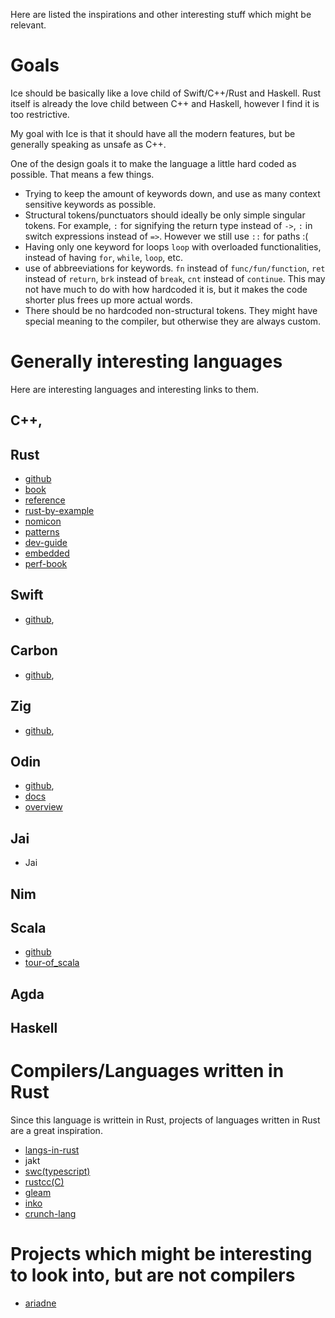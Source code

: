 Here are listed the inspirations and other interesting stuff which might be relevant.
# Goals

Ice should be basically like a love child of Swift/C++/Rust and Haskell. Rust itself is already the love child between C++ and Haskell, however I find it is too restrictive.

My goal with Ice is that it should have all the modern features, but be generally speaking as unsafe as C++.

One of the design goals it to make the language a little hard coded as possible. That means a few things.
- Trying to keep the amount of keywords down, and use as many context sensitive keywords as possible.
- Structural tokens/punctuators should ideally be only simple singular tokens. For example, `:` for signifying the return type instead of `->`, `:` in switch expressions instead of `=>`. However we still use `::` for paths :(
- Having only one keyword for loops `loop` with overloaded functionalities, instead of having `for`, `while`, `loop`, etc.
- use of abbreeviations for keywords. `fn` instead of `func/fun/function`, `ret` instead of `return`, `brk` instead of `break`, `cnt` instead of `continue`. This may not have much to do with how hardcoded it is, but it makes the code shorter plus frees up more actual words.
- There should be no hardcoded non-structural tokens. They might have special meaning to the compiler, but otherwise they are always custom.

# Generally interesting languages

Here are interesting languages and interesting links to them.

## C++, 
## Rust
- [github](https://github.com/rust-lang/rust)
- [book](https://doc.rust-lang.org/book/title-page.html)
- [reference](https://doc.rust-lang.org/reference/introduction.html)
- [rust-by-example](https://doc.rust-lang.org/rust-by-example/index.html)
- [nomicon](https://doc.rust-lang.org/nomicon/intro.html)
- [patterns](https://github.com/rust-unofficial/patterns)
- [dev-guide](https://rustc-dev-guide.rust-lang.org/about-this-guide.html)
- [embedded](https://docs.rust-embedded.org/book/intro/index.html)
- [perf-book](https://nnethercote.github.io/perf-book/introduction.html)
## Swift
- [github](https://github.com/apple/swift),
## Carbon 
- [github](https://github.com/carbon-language/carbon-lang),
## Zig
- [github](https://github.com/ziglang/zig), 
## Odin
- [github](https://github.com/odin-lang/Odin),
- [docs](https://odin-lang.org/docs/)
- [overview](https://odin-lang.org/docs/overview/)
## Jai
- Jai
## Nim
## Scala
- [github](https://github.com/scala/scala)
- [tour-of_scala](https://docs.scala-lang.org/tour/tour-of-scala.html)

## Agda
## Haskell


# Compilers/Languages written in Rust
Since this language is writtein in Rust, projects of languages written in Rust are a great inspiration.

- [langs-in-rust](https://github.com/alilleybrinker/langs-in-rust)
- jakt
- [swc(typescript)](https://github.com/alilleybrinker/langs-in-rust)
- [rustcc(C)](https://github.com/ClementTsang/rustcc)
- [gleam](https://github.com/gleam-lang/gleam)
- [inko](https://github.com/YorickPeterse/inko)
- [crunch-lang](https://github.com/Kixiron/crunch-lang)


# Projects which might be interesting to look into, but are not compilers
- [ariadne](https://github.com/zesterer/ariadne)

